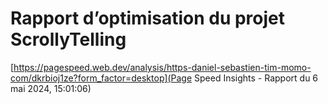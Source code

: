 # Rapport d’optimisation du projet ScrollyTelling

[https://pagespeed.web.dev/analysis/https-daniel-sebastien-tim-momo-com/dkrbioj1ze?form_factor=desktop](Page Speed Insights - Rapport du 6 mai 2024, 15:01:06)

